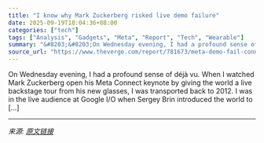 ```yaml
---
title: "I know why Mark Zuckerberg risked live demo failure"
date: 2025-09-19T18:04:36+08:00
categories: ["tech"]
tags: ["Analysis", "Gadgets", "Meta", "Report", "Tech", "Wearable"]
summary: "&#8203;&#8203;On Wednesday evening, I had a profound sense of d&#233;j&#224; vu. When I watched Mark Zuckerberg open his Meta Connect keynote by giving the world a live backstage tour from his new gla"
source_url: "https://www.theverge.com/report/781673/meta-demo-fail-connect-2025-mark-zuckerberg-google-glass-steve-jobs-wi-fi"
---
```


&#8203;&#8203;On Wednesday evening, I had a profound sense of d&#233;j&#224; vu. When I watched Mark Zuckerberg open his Meta Connect keynote by giving the world a live backstage tour from his new glasses, I was transported back to 2012. I was in the live audience at Google I/O when Sergey Brin introduced the world to [&#8230;]

---

*来源: [原文链接](https://www.theverge.com/report/781673/meta-demo-fail-connect-2025-mark-zuckerberg-google-glass-steve-jobs-wi-fi)*
